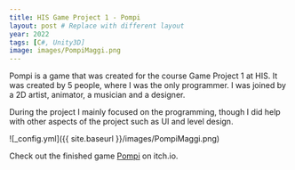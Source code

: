 ```yaml
---
title: HIS Game Project 1 - Pompi
layout: post # Replace with different layout
year: 2022
tags: [C#, Unity3D]
image: images/PompiMaggi.png
---
```


Pompi is a game that was created for the course Game Project 1 at HIS. It was created by 5 people, where I was the only programmer. I was joined by a 2D artist, animator, a musician and a designer.

During the project I mainly focused on the programming, though I did help with other aspects of the project such as UI and level design.

![_config.yml]({{ site.baseurl }}/images/PompiMaggi.png)

Check out the finished game [Pompi](https://fusion1013.itch.io/pompi) on itch.io.
